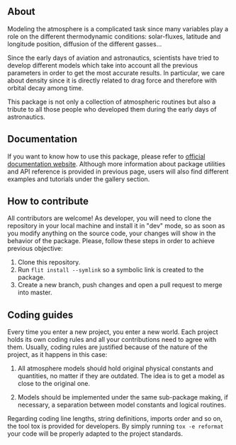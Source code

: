 About
-----

Modeling the atmosphere is a complicated task since many variables play a role
on the different thermodynamic conditions: solar-fluxes, latitude and longitude
position, diffusion of the different gasses...

Since the early days of aviation and astronautics, scientists have tried to
develop different models which take into account all the previous parameters in
order to get the most accurate results. In particular, we care about density
since it is directly related to drag force and therefore with orbital decay
among time.

This package is not only a collection of atmospheric routines but also a tribute
to all those people who developed them during the early days of astronautics.


Documentation
-------------

If you want to know how to use this package, please refer to [official
documentation website](https://atmopy.readthedocs.io/en/latest/?badge=latest).
Although more information about package utilities and API reference is provided
in previous page, users will also find different examples and tutorials under
the gallery section.


How to contribute
-----------------

All contributors are welcome! As developer, you will need to clone the
repository in your local machine and install it in "dev" mode, so as soon as you
modify anything on the source code, your changes will show in the behavior of
the package. Please, follow these steps in order to achieve previous objective:

1. Clone this repository.
2. Run `flit install --symlink` so a symbolic link is created to the package.
3. Create a new branch, push changes and open a pull request to merge into
   master.


Coding guides
-------------

Every time you enter a new project, you enter a new world. Each project holds
its own coding rules and all your contributions need to agree with them.
Usually, coding rules are justified because of the nature of the project, as it
happens in this case:

1. All atmosphere models should hold original physical constants and quantities,
   no matter if they are outdated. The idea is to get a model as close to the
   original one.

2. Models should be implemented under the same sub-package making, if necessary,
   a separation between model constants and logical routines. 

Regarding coding line lengths, string definitions, imports order and so on, the
tool tox is provided for developers. By simply running `tox -e reformat` your
code will be properly adapted to the project standards.
